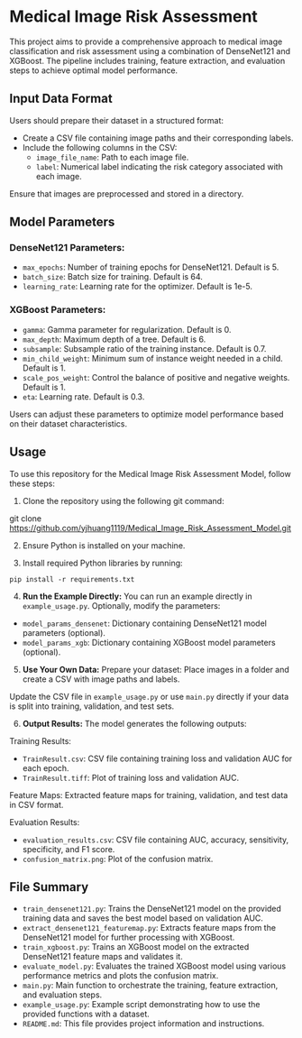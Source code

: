 # Medical Image Risk Assessment

This project aims to provide a comprehensive approach to medical image classification and risk assessment using a combination of DenseNet121 and XGBoost. The pipeline includes training, feature extraction, and evaluation steps to achieve optimal model performance.

## Input Data Format
Users should prepare their dataset in a structured format:
- Create a CSV file containing image paths and their corresponding labels.
- Include the following columns in the CSV:
  - `image_file_name`: Path to each image file.
  - `label`: Numerical label indicating the risk category associated with each image.

Ensure that images are preprocessed and stored in a directory.

## Model Parameters
### DenseNet121 Parameters:
- `max_epochs`: Number of training epochs for DenseNet121. Default is 5.
- `batch_size`: Batch size for training. Default is 64.
- `learning_rate`: Learning rate for the optimizer. Default is 1e-5.

### XGBoost Parameters:
- `gamma`: Gamma parameter for regularization. Default is 0.
- `max_depth`: Maximum depth of a tree. Default is 6.
- `subsample`: Subsample ratio of the training instance. Default is 0.7.
- `min_child_weight`: Minimum sum of instance weight needed in a child. Default is 1.
- `scale_pos_weight`: Control the balance of positive and negative weights. Default is 1.
- `eta`: Learning rate. Default is 0.3.

Users can adjust these parameters to optimize model performance based on their dataset characteristics.

## Usage

To use this repository for the Medical Image Risk Assessment Model, follow these steps:

1. Clone the repository using the following git command:
   
  git clone https://github.com/yjhuang1119/Medical_Image_Risk_Assessment_Model.git

2. Ensure Python is installed on your machine.

3. Install required Python libraries by running:
  ```
  pip install -r requirements.txt
  ```

4. **Run the Example Directly:**
  You can run an example directly in `example_usage.py`.
  Optionally, modify the parameters:
  - `model_params_densenet`: Dictionary containing DenseNet121 model parameters (optional).
  - `model_params_xgb`: Dictionary containing XGBoost model parameters (optional).

5. **Use Your Own Data:**
  Prepare your dataset:
  Place images in a folder and create a CSV with image paths and labels.

  Update the CSV file in `example_usage.py` or use `main.py` directly if your data is split into training, validation, and test sets.

6. **Output Results:**
  The model generates the following outputs:

  Training Results:
  - `TrainResult.csv`: CSV file containing training loss and validation AUC for each epoch.
  - `TrainResult.tiff`: Plot of training loss and validation AUC.

  Feature Maps:
  Extracted feature maps for training, validation, and test data in CSV format.

  Evaluation Results:
  - `evaluation_results.csv`: CSV file containing AUC, accuracy, sensitivity, specificity, and F1 score.
  - `confusion_matrix.png`: Plot of the confusion matrix.

## File Summary
  - `train_densenet121.py`: Trains the DenseNet121 model on the provided training data and saves the best model based on validation AUC.
  - `extract_densenet121_featuremap.py`: Extracts feature maps from the DenseNet121 model for further processing with XGBoost.
  - `train_xgboost.py`: Trains an XGBoost model on the extracted DenseNet121 feature maps and validates it.
  - `evaluate_model.py`: Evaluates the trained XGBoost model using various performance metrics and plots the confusion matrix.
  - `main.py`: Main function to orchestrate the training, feature extraction, and evaluation steps.
  - `example_usage.py`: Example script demonstrating how to use the provided functions with a dataset.
  - `README.md`: This file provides project information and instructions.

